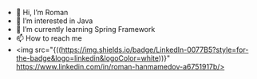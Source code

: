 - 👋 Hi, I’m Roman
- 👀 I’m interested in Java
- 🌱 I’m currently learning Spring Framework
- 📫 How to reach me 
- <img src="{((https://img.shields.io/badge/LinkedIn-0077B5?style=for-the-badge&logo=linkedin&logoColor=white))}" https://www.linkedin.com/in/roman-hanmamedov-a6751917b/>
